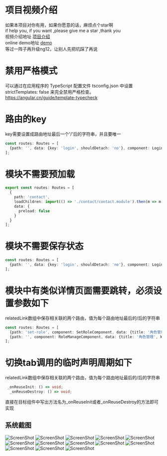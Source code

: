 # 项目视频介绍
如果本项目对你有用，如果你愿意的话，麻烦点个star啊<br>
if help you, if you want ,please give me a star ,thank you<br>
视频介绍地址 [项目介绍](https://www.bilibili.com/video/BV12B4y1T7h7/)<br>
online demo地址 [demo](http://124.71.128.53:8081/)<br>
等过一阵子再升级ng12，让别人先把坑踩了再说
# 禁用严格模式

可以通过在应用程序的 TypeScript 配置文件 tsconfig.json 中设置 strictTemplates: false 来完全禁用严格检查。
https://angular.cn/guide/template-typecheck
# 路由的key
key需要设置成路由地址最后一个'/'后的字符串，并且要唯一
```typescript
const routes: Routes = [
  {path: '', data: {key: 'login', shouldDetach: 'no'}, component: LoginFormComponent}
];
```


# 模块不需要预加载

```typescript
export const routes: Routes = [
  {
    path: 'contact',
    loadChildren: import(() => './contact/contact.module').then(m => m.ContactModule),
    data: {
      preload: false
    }
  }
];
```

# 模块不需要保存状态

```typescript
const routes: Routes = [
  {path: '', data: {key: 'login', shouldDetach: 'no'}, component: LoginFormComponent}
];
```

# 模块中有类似详情页面需要跳转，必须设置参数如下
relatedLink数组中保存相关联的两个路由，值为每个路由地址最后的/后的字符串
```typescript
const routes: Routes = [
  {path: 'set-role', component: SetRoleComponent, data: {title: '角色管理', key: 'set-role', relatedLink: ['role', 'set-role']}},
  {path: '', component: RoleManageComponent, data: {title: '角色管理', key: 'role', relatedLink: ['role', 'set-role']}},
];

```
# 切换tab调用的临时声明周期如下
relatedLink数组中保存相关联的两个路由，值为每个路由地址最后的/后的字符串
```typescript
 _onReuseInit: () => void;
  _onReuseDestroy: () => void;

```
直接在目标组件中写出方法名为_onReuseInit或者_onReuseDestroy的方法即可实现

## 系统截图

 ![ScreenShot](https://github.com/huajian123/ng-ant-admin/blob/master/projectImg/1.png)
 ![ScreenShot](https://github.com/huajian123/ng-ant-admin/blob/master/projectImg/2.png)
 ![ScreenShot](https://github.com/huajian123/ng-ant-admin/blob/master/projectImg/3.png)
 ![ScreenShot](https://github.com/huajian123/ng-ant-admin/blob/master/projectImg/4.jpg)
 ![ScreenShot](https://github.com/huajian123/ng-ant-admin/blob/master/projectImg/5.png)
 ![ScreenShot](https://github.com/huajian123/ng-ant-admin/blob/master/projectImg/6.png)
 ![ScreenShot](https://github.com/huajian123/ng-ant-admin/blob/master/projectImg/7.png)
 ![ScreenShot](https://github.com/huajian123/ng-ant-admin/blob/master/projectImg/8.png)
 ![ScreenShot](https://github.com/huajian123/ng-ant-admin/blob/master/projectImg/9.png)
 ![ScreenShot](https://github.com/huajian123/ng-ant-admin/blob/master/projectImg/10.png)
 ![ScreenShot](https://github.com/huajian123/ng-ant-admin/blob/master/projectImg/11.png)
 ![ScreenShot](https://github.com/huajian123/ng-ant-admin/blob/master/projectImg/12.png)
 ![ScreenShot](https://github.com/huajian123/ng-ant-admin/blob/master/projectImg/13.png)
